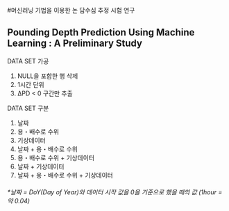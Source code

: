 #머신러닝 기법을 이용한 논 담수심 추정 시험 연구
## Pounding Depth Prediction Using Machine Learning : A Preliminary Study

DATA SET 가공
  1. NULL을 포함한 행 삭제
  2. 1시간 단위
  3. ΔPD < 0 구간만 추출

DATA SET 구분
  1. 날짜
  2. 용・배수로 수위
  3. 기상데이터
  4. 날짜 + 용・배수로 수위
  5. 용・배수로 수위 + 기상데이터
  6. 날짜 + 기상데이터
  7. 날짜 + 용・배수로 수위 + 기상데이터
  
  ###### *날짜 = DoY(Day of Year)와 데이터 시작 값을 0을 기준으로 했을 때의 값 (1hour = 약 0.04)
